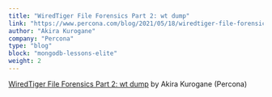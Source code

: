 ```yaml
---
title: "WiredTiger File Forensics Part 2: wt dump"
link: "https://www.percona.com/blog/2021/05/18/wiredtiger-file-forensics-part-2-wt-dump/"
author: "Akira Kurogane"
company: "Percona"
type: "blog"
block: "mongodb-lessons-elite"
weight: 2
---
```


[WiredTiger File Forensics Part 2: wt dump](https://www.percona.com/blog/2021/05/18/wiredtiger-file-forensics-part-2-wt-dump/) by Akira Kurogane (Percona)